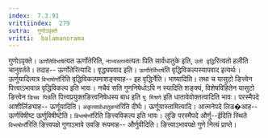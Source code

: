 ```yaml
---
index:  7.3.91
vrittiindex:  279
sutra:  गुणोऽपृक्ते
vritti:  balamanorama 
---
```


गुणोऽपृक्ते। `ऊर्णोतेविभाषे`त्यत ऊर्णोतेरिति, `नाभ्यस्तस्ये`त्यतः पिति सार्वधातुके इति, `उतो वृद्धि`रित्यतो हलीति चानुवर्तते। तदाह-- ऊर्णोतेरित्यादि। वृद्ध्यपवाद इति। `ऊर्णोतेर्विभाषे`ति वृद्धिविकल्पस्यापवाद इत्यर्थः। ऊर्णुयादित्यत्र `विभाषोर्णो`रिति वृद्धिविकल्पमाशङ्क्याह-- इह वृद्धिर्नेति। भाष्यादिति। तथा च यासुटो ङित्त्वेन पित्त्वाऽभावान्न वृद्धिविकल्प इति भावः। नचैवं सति गुणनिषेधोऽपि न स्यादिति शङ्क्यं, विशेषविहितेन यासुटो ङित्त्वेन `ङिच्च पिन्ने`ति पित्त्वप्रयुक्तङित्त्वनिषेधस्य बाध इति `यु मिश्रणे` इति धातावेवोक्तत्वादिति भावः। परस्मैपदे आशीर्लिङ्याह-- ऊर्णूयादिति। `अकृत्सार्वधातुकयो`रिति दीर्घः। ऊर्णूयास्तामित्यादि। आत्मनेपदे लिड�आह-- ऊर्णविषीष्ट ऊर्णुविषीष्टेति। `विभाषोर्णो`रिति ङित्त्वविकल्प इति भावः। लुङि परस्मैपदे और्णु--ईदिति स्थिते `विभाषोर्णो`रिति ङित्त्वपक्षे गुणाऽभावे उवङि रूपमाह-- और्णुवीदिति। ङित्त्वाऽभावपक्षे गुणे नित्यं प्राप्ते। 


